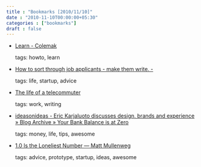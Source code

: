 ```yaml
---
title : "Bookmarks [2010/11/10]"
date : "2010-11-10T00:00:00+05:30"
categories : ["bookmarks"]
draft : false
---
```


-   [Learn - Colemak](http://colemak.com/Learn)

    tags: howto, learn

<!--listend-->

-   [How to sort through job applicants - make them write. -](http://blog.healthfinch.com/how-to-sort-through-job-applicants-make-them)

    tags: life, startup, advice

<!--listend-->

-   [The life of a telecommuter](http://redgirlsays.com/blog/2010/11/the-life-of-a-telecommuter/)

    tags: work, writing

<!--listend-->

-   [ideasonideas - Eric Karjaluoto discusses design, brands and experience » Blog Archive » Your Bank Balance is at Zero](http://www.ideasonideas.com/2010/11/your-bank-balance-is-at-zero/)

    tags: money, life, tips, awesome

<!--listend-->

-   [1.0 Is the Loneliest Number — Matt Mullenweg](http://ma.tt/2010/11/one-point-oh/)

    tags: advice, prototype, startup, ideas, awesome
